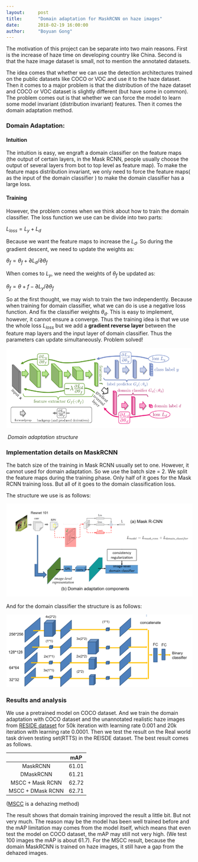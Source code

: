 ```yaml
---
layout:     post
title:      "Domain adaptation for MaskRCNN on haze images"
date:       2018-02-19 16:00:00 
author:     "Boyuan Gong"
---
```


The motivation of this project can be separate into two main reasons. First is the increase of haze time on developing country like China. Second is that the haze image dataset is small, not to mention the annotated datasets.

The idea comes that whether we can use the detection architectures trained on the public datasets like COCO or VOC and use it to the haze dataset. Then it comes to a major problem is that the distribution of the haze dataset and COCO or VOC dataset is slightly different (but have some in common). The problem comes out is that whether we can force the model to learn some model invariant (distribution invariant) features. Then it comes the domain adaptation method.

### Domain Adaptation:

#### Intuition

The intuition is easy, we engraft a domain classifier on the feature maps (the output of certain layers, in the Mask RCNN, people usually choose the output of several layers from bot to top level as feature map). To make the feature maps distribution invariant, we only need to force the feature maps( as the input of the domain classifier ) to make the domain classifier has a large loss.

#### Training

However, the problem comes when we think about how to train the domain classifier. The loss function we use can be divide into two parts:

$L_{loss} = L_y+L_d$

Because we want the feature maps to increase the $L_d$. So during the gradient descent, we need to update the weights as:

$\theta_f = \theta_f + \partial L_d / \partial \theta_f$

When comes to $L_y$, we need the weights of $\theta_f$ be updated as:

$\theta_f = \theta+f - \partial L_y / \partial \theta_f$

So at the first thought, we may wish to train the two independently. Because when training for domain classifier, what we can do is use a negative loss function. And fix the classifier weights $\theta_d$. This is easy to implement, however, it cannot ensure a converge. Thus the training idea is that we use the whole loss $L_{loss}$ but we add a **gradient reverse layer** between the feature map layers and the input layer of domain classifier. Thus the parameters can update simultaneously. Problem solved!

![omai](img/Dehaze/domain.png)

​								*Domain adaptation structure*



### Implementation details on MaskRCNN

The batch size of the training in Mask RCNN usually set to one. However, it cannot used for domain adaptation. So we use the batch size = 2. We split the feature maps during the training phase. Only half of it goes for the Mask RCNN training loss. But all of it goes to the domain classification loss. 

The structure we use is as follows:

![askrcn](img/Dehaze/maskrcnn.png)

And for the domain classifier the structure is as follows:

![omain_classifie](img/Dehaze/domain_classifier.png)

### Results and analysis

We use a pretrained model on COCO dataset. And we train the domain adaptation with COCO dataset and the unannotated realistic haze images from [RESIDE dataset](https://sites.google.com/view/reside-dehaze-datasets) for 50k iteration with learning rate 0.001 and 20k iteration with learning rate 0.0001. Then we test the result on the Real world task driven testing set(RTTS) in the REISDE dataset. The best result comes as follows.


|                   |  mAP  |
|:-----------------:|:-----:|
|      MaskRCNN     | 61.01 |
|     DMaskRCNN     | 61.21 |
|  MSCC + Mask RCNN | 62.72 |
| MSCC + DMask RCNN | 62.71 |

([MSCC](https://sites.google.com/site/renwenqi888/research/dehazing/mscnndehazing) is a dehazing method)

The result shows that domain training improved the result a little bit. But not very much. The reason may be the model has been well trained before and the mAP limitation may comes from the model itself, which means that even test the model on COCO dataset, the mAP may still not very high. (We test 100 images the mAP is about 61.7). For the MSCC result, because the domain MaskRCNN is trained on haze images, it still have a gap from the  dehazed images. 
